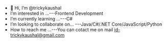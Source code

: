- 👋 Hi, I’m @trickykaushal
-  I’m interested in ...---Frontend Development
-  I’m currently learning ...---C#
-  I’m looking to collaborate on... ---Java/C#/.NET Core/JavaScript/Python
- How to reach me ...---You can cotact me on mail id-trickykaushal@gmail.com
